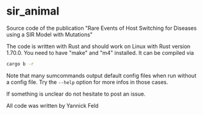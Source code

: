 # sir_animal

Source code of the publication "Rare Events of Host Switching for Diseases using a SIR Model with Mutations"

The code is written with Rust and should work on Linux with Rust version 1.70.0.
You need to have "make" and "m4" installed.
It can be compiled via
```bash
cargo b -r
```

Note that many sumcommands output default config files when run without a config file.
Try the `--help`  option for more infos in those cases.

If something is unclear do not hesitate to post an issue.

All code was written by Yannick Feld
